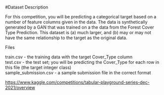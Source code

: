 #Dataset Description

For this competition, you will be predicting a categorical target based on a number of feature columns given in the data.
The data is synthetically generated by a GAN that was trained on a the data from the Forest Cover Type Prediction. This dataset is (a) much larger, and (b) may or may not have the same relationship to the target as the original data.

Files

train.csv - the training data with the target Cover_Type column<br />
test.csv - the test set; you will be predicting the Cover_Type for each row in this file (the target integer class)<br />
sample_submission.csv - a sample submission file in the correct format<br />

https://www.kaggle.com/competitions/tabular-playground-series-dec-2021/overview
